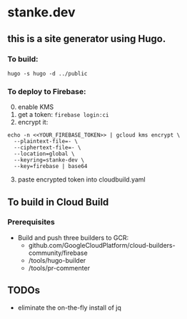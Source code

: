 # stanke.dev

## this is a site generator using Hugo. 

### To build:
```
hugo -s hugo -d ../public
```

### To deploy to Firebase:

0. enable KMS
1. get a token: `firebase login:ci`
2. encrypt it:
```
echo -n <<YOUR_FIREBASE_TOKEN>> | gcloud kms encrypt \
  --plaintext-file=- \
  --ciphertext-file=- \
  --location=global \
  --keyring=stanke-dev \
  --key=firebase | base64
```
3. paste encrypted token into cloudbuild.yaml

## To build in Cloud Build
### Prerequisites
* Build and push three builders to GCR:
  * github.com/GoogleCloudPlatform/cloud-builders-community/firebase
  * /tools/hugo-builder
  * /tools/pr-commenter
  
  
## TODOs
* eliminate the on-the-fly install of jq
